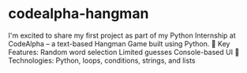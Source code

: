 # codealpha-hangman
I'm excited to share my first project as part of my Python Internship at CodeAlpha – a text-based Hangman Game built using Python.  🔑 Key Features:  Random word selection  Limited guesses  Console-based UI  📌 Technologies: Python, loops, conditions, strings, and lists
